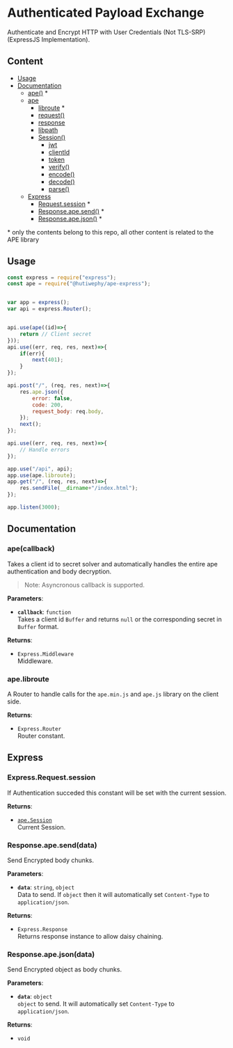 # Authenticated Payload Exchange
Authenticate and Encrypt HTTP with User Credentials (Not TLS-SRP) (ExpressJS Implementation).

## Content
  - [Usage](#usage)
  - [Documentation](#documentation)
    - [ape()](#middleware) *
    - [ape](https://github.com/hutiwephy/ape#ape-core)
      - [libroute](#ape_libroute) *
      - [request()](https://github.com/hutiwephy/ape#ape_request)
      - [response](https://github.com/hutiwephy/ape#ape_response)
      - [libpath](https://github.com/hutiwephy/ape#ape_libpath)
      - [Session()](https://github.com/hutiwephy/ape#ape_session)
        - [jwt](https://github.com/hutiwephy/ape#ape_session_jwt)
        - [clientId](https://github.com/hutiwephy/ape#ape_session_clientid)
        - [token](https://github.com/hutiwephy/ape#ape_session_token)
        - [verify()](https://github.com/hutiwephy/ape#ape_session_verify)
        - [encode()](https://github.com/hutiwephy/ape#ape_session_encode)
        - [decode()](https://github.com/hutiwephy/ape#ape_session_decode)
        - [parse()](https://github.com/hutiwephy/ape#ape_session_parse)
    - [Express](#express)
      - [Request.session](#express_request_session) *
      - [Response.ape.send()](#express_response_ape_send) *
      - [Response.ape.json()](#express_response_ape_json) *

\* only the contents belong to this repo, all other content is related to the APE library

## Usage
```js
const express = require("express");
const ape = require("@hutiwephy/ape-express");


var app = express();
var api = express.Router();


api.use(ape((id)=>{
    return // Client secret
}));
api.use((err, req, res, next)=>{
    if(err){
        next(401);
    }
});

api.post("/", (req, res, next)=>{
    res.ape.json({
        error: false,
        code: 200,
        request_body: req.body,
    });
    next();
});

api.use((err, req, res, next)=>{
    // Handle errors
});

app.use("/api", api);
app.use(ape.libroute);
app.get("/", (req, res, next)=>{
    res.sendFile(__dirname+"/index.html");
});

app.listen(3000);
```

## Documentation
### <span id="middleware"></span> ape(callback)
Takes a client id to secret solver and automatically handles the entire ape authentication and body decryption.

> Note: Asyncronous callback is supported.

**Parameters**:
  - **`callback`**: `function` <br>
    Takes a client id `Buffer` and returns `null` or the corresponding secret in `Buffer` format.


**Returns**:
  - `Express.Middleware` <br>
    Middleware.



### <span id="ape_libroute"></span> ape.libroute
A Router to handle calls for the `ape.min.js` and `ape.js` library on the client side.

**Returns**:
  - `Express.Router` <br>
    Router constant.



## Express
### <span id="express_request_session"></span> Express.Request.session
If Authentication succeded this constant will be set with the current session.

**Returns**:
  - [`ape.Session`](https://github.com/hutiwephy/ape#ape_session) <br>
    Current Session.



### <span id="express_response_ape_send"></span> Response.ape.send(data)
Send Encrypted body chunks.

**Parameters**:
  - **`data`**: `string`, `object` <br>
    Data to send.
    If `object` then it will automatically set `Content-Type` to `application/json`.


**Returns**:
  - `Express.Response` <br>
    Returns response instance to allow daisy chaining.



### <span id="express_response_ape_json"></span> Response.ape.json(data)
Send Encrypted object as body chunks.

**Parameters**:
  - **`data`**: `object` <br>
    `object` to send. It will automatically set `Content-Type` to `application/json`.


**Returns**:
  - `void` <br>
    


